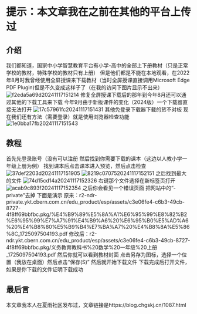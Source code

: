 # 提示：本文章我在之前在其他的平台上传过
## 介绍
我们都知道，国家中小学智慧教育平台有小学-高中的全部上下册教材（只是正常学校的教材，特殊学校的教材只有上册）
但是他们都是不能在本地观看，在2022年8月时我曾经使用全屏授课来下载教材（当时全屏授课直接调用Microsoft Edge PDF Plugin)但是不久变成这样子了（在我的访问下图片显示不出来）
![f2eda5a69d20241117151214](https://summer.chgskj.cn/2024/11/f2eda5a69d20241117151214.webp)
修复全屏授课下载后的那年到今年8月还可以通过其他的下载工具来下载
今年9月由于新版课件的变化（2024版）一个下载器直接无法打开
![17c57961fc20241117151431](https://summer.chgskj.cn/2024/11/17c57961fc20241117151431.webp)
其他免登录下载器下载的货不对板
现在我们还有方法（需要登录）就是使用浏览器检查功能
![1e0bba17fb20241117151543](https://summer.chgskj.cn/2024/11/1e0bba17fb20241117151543.webp)
## 教程
首先先登录账号（没有可以注册
然后找到你需要下载的课本（这边以人教小学一年级上册为例）
找到课本后点击课本进入预览，然后点击检查
![37def2203d20241117151905](https://summer.chgskj.cn/2024/11/37def2203d20241117151905.webp)
![8219c0707520241117152151](https://summer.chgskj.cn/2024/11/8219c0707520241117152151.webp)
之后找到最大的文件
![74d15cd14a20241117152326](https://summer.chgskj.cn/2024/11/74d15cd14a20241117152326.webp)
右键那个文件选择在新标签页打开
![acab9c893f20241117152354](https://summer.chgskj.cn/2024/11/acab9c893f20241117152354.webp)
之后你会看见一个错误页面
把网站中的“-private”去掉
下面是演示
原来：r2-ndr-private.ykt.cbern.com.cn/edu_product/esp/assets/c3e06fe4-c6b3-49cb-8727-4f8ff69bbfbc.pkg/%E4%B9%89%E5%8A%A1%E6%95%99%E8%82%B2%E6%95%99%E7%A7%91%E4%B9%A6%20%E6%95%B0%E5%AD%A6%20%E4%B8%80%E5%B9%B4%E7%BA%A7%20%E4%B8%8A%E5%86%8C_1725097504193.pdf
修改后：r2-ndr.ykt.cbern.com.cn/edu_product/esp/assets/c3e06fe4-c6b3-49cb-8727-4f8ff69bbfbc.pkg/义务教育教科书%20数学%20一年级%20上册_1725097504193.pdf
然后你就可以看到教材封面
点击另存为图标，选择一个位置（我放在桌面）然后点击“保存(S)”
然后就开始下载文件
下载完成后打开文件，如果是你下载的文件证明下载成功
## 最后言
本文章我本人在夏雨社区发布过，文章链接是https://blog.chgskj.cn/1087.html